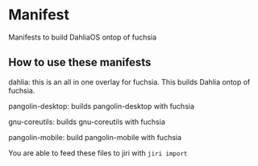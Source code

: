 # Manifest
Manifests to build DahliaOS ontop of fuchsia

## How to use these manifests

dahlia: this is an all in one overlay for fuchsia. This builds Dahlia ontop of fuchsia.

pangolin-desktop: builds pangolin-desktop with fuchsia

gnu-coreutils: builds gnu-coreutils with fuchsia

pangolin-mobile: build pangolin-mobile with fuchsia

You are able to feed these files to jiri with `jiri import`
